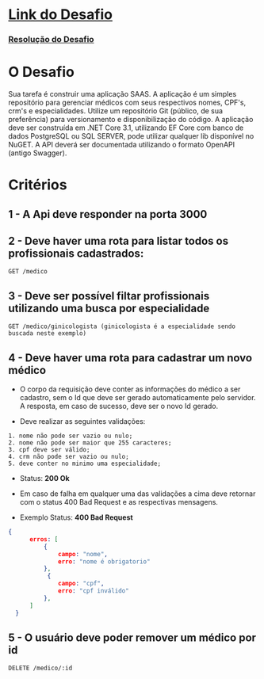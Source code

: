 
# [Link do Desafio](https://gitlab.com/tdsasistemas/challenger/-/blob/master/desafio-backend.md)

### [Resolução do Desafio](https://github.com/DiegoGalante/DesafioTDSA/wiki)

# O Desafio
Sua tarefa é construir uma aplicação SAAS. A aplicação é um simples repositório para gerenciar médicos com seus respectivos nomes, CPF's, crm's e especialidades. Utilize um repositório Git (público, de sua preferência) para versionamento e disponibilização do código.
A aplicação deve ser construída em .NET Core 3.1, utilizando EF Core com banco de dados PostgreSQL ou SQL SERVER, pode utilizar qualquer lib disponível no NuGET.
A API deverá ser documentada utilizando o formato OpenAPI (antigo Swagger).

# Critérios
## 1 - A Api deve responder na porta 3000
## 2 - Deve haver uma rota para listar todos os profissionais cadastrados: 
```
GET /medico
```

## 3 - Deve ser possível filtar profissionais utilizando uma busca por especialidade
```
GET /medico/ginicologista (ginicologista é a especialidade sendo buscada neste exemplo)
```
  
## 4 - Deve haver uma rota para cadastrar um novo médico

- O corpo da requisição deve conter as informações do médico a ser cadastro, sem o Id que deve ser gerado automaticamente pelo servidor. A resposta, em caso de sucesso, deve ser o novo Id gerado.

- Deve realizar as seguintes validações:

```
1. nome não pode ser vazio ou nulo;
2. nome não pode ser maior que 255 caracteres;
3. cpf deve ser válido;
4. crm não pode ser vazio ou nulo;
5. deve conter no minimo uma especialidade;
```
- Status: **200 Ok**

- Em caso de falha em qualquer uma das validações a cima deve retornar com o status 400 Bad Request e as respectivas mensagens.

- Exemplo Status: **400 Bad Request**
```json
{
      erros: [
          {
              campo: "nome",
              erro: "nome é obrigatorio"
          },
           {
              campo: "cpf",
              erro: "cpf inválido"
          },
      ]
  }

```

## 5 - O usuário deve poder remover um médico por id
```
DELETE /medico/:id
```
